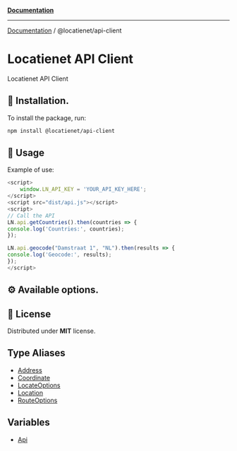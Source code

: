 [**Documentation**](../../README.md)

***

[Documentation](../../packages.md) / @locatienet/api-client

# Locatienet API Client

Locatienet API Client 

## 🚀 Installation.

To install the package, run:

```sh
npm install @locatienet/api-client
```

## 📖 Usage

Example of use:

```ts
<script>
	window.LN_API_KEY = 'YOUR_API_KEY_HERE';
</script>
<script src="dist/api.js"></script>
<script>
// Call the API
LN.api.getCountries().then(countries => {
console.log('Countries:', countries);
});

LN.api.geocode("Damstraat 1", "NL").then(results => {
console.log('Geocode:', results);
});
</script>
```

## ⚙ Available options.

## 📜 License

Distributed under **MIT** license.

## Type Aliases

- [Address](type-aliases/Address.md)
- [Coordinate](type-aliases/Coordinate.md)
- [LocateOptions](type-aliases/LocateOptions.md)
- [Location](type-aliases/Location.md)
- [RouteOptions](type-aliases/RouteOptions.md)

## Variables

- [Api](variables/Api.md)
